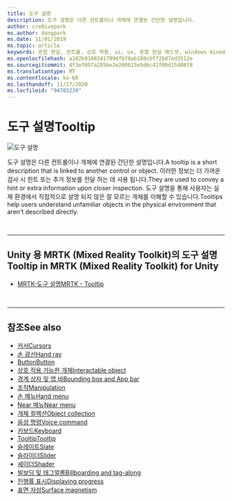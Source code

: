 ```yaml
---
title: 도구 설명
description: 도구 설명은 다른 컨트롤이나 개체에 연결된 간단한 설명입니다.
author: cre8ivepark
ms.author: dongpark
ms.date: 11/01/2019
ms.topic: article
keywords: 혼합 현실, 컨트롤, 상호 작용, ui, ux, 혼합 현실 헤드셋, windows mixed reality 헤드셋, 가상 현실 헤드셋, HoloLens, 도구 설명, MRTK, 혼합 현실 도구 키트
ms.openlocfilehash: a182b9100341709dfb78ab188cbff2bd7ed3512e
ms.sourcegitcommit: 4f3ef057a285be2e260615e5d6c41f00d15d08f8
ms.translationtype: MT
ms.contentlocale: ko-KR
ms.lasthandoff: 11/17/2020
ms.locfileid: "94703239"
---
```

# <a name="tooltip"></a><span data-ttu-id="529ec-104">도구 설명</span><span class="sxs-lookup"><span data-stu-id="529ec-104">Tooltip</span></span>

![도구 설명](images/UX_Hero_Tooltip.jpg)

<span data-ttu-id="529ec-106">도구 설명은 다른 컨트롤이나 개체에 연결된 간단한 설명입니다.</span><span class="sxs-lookup"><span data-stu-id="529ec-106">A tooltip is a short description that is linked to another control or object.</span></span> <span data-ttu-id="529ec-107">이러한 정보는 더 가까운 검사 시 힌트 또는 추가 정보를 전달 하는 데 사용 됩니다.</span><span class="sxs-lookup"><span data-stu-id="529ec-107">They are used to convey a hint or extra information upon closer inspection.</span></span> <span data-ttu-id="529ec-108">도구 설명을 통해 사용자는 실제 환경에서 직접적으로 설명 되지 않은 잘 모르는 개체를 이해할 수 있습니다.</span><span class="sxs-lookup"><span data-stu-id="529ec-108">Tooltips help users understand unfamiliar objects in the physical environment that aren't described directly.</span></span> 

<br>

---

## <a name="tooltip-in-mrtk-mixed-reality-toolkit-for-unity"></a><span data-ttu-id="529ec-109">Unity 용 MRTK (Mixed Reality Toolkit)의 도구 설명</span><span class="sxs-lookup"><span data-stu-id="529ec-109">Tooltip in MRTK (Mixed Reality Toolkit) for Unity</span></span>

* [<span data-ttu-id="529ec-110">MRTK-도구 설명</span><span class="sxs-lookup"><span data-stu-id="529ec-110">MRTK - Tooltip</span></span>](https://microsoft.github.io/MixedRealityToolkit-Unity/Documentation/README_Tooltip.html)

<br>

---

## <a name="see-also"></a><span data-ttu-id="529ec-111">참조</span><span class="sxs-lookup"><span data-stu-id="529ec-111">See also</span></span>

* [<span data-ttu-id="529ec-112">커서</span><span class="sxs-lookup"><span data-stu-id="529ec-112">Cursors</span></span>](cursors.md)
* [<span data-ttu-id="529ec-113">손 광선</span><span class="sxs-lookup"><span data-stu-id="529ec-113">Hand ray</span></span>](point-and-commit.md)
* [<span data-ttu-id="529ec-114">Button</span><span class="sxs-lookup"><span data-stu-id="529ec-114">Button</span></span>](button.md)
* [<span data-ttu-id="529ec-115">상호 작용 가능한 개체</span><span class="sxs-lookup"><span data-stu-id="529ec-115">Interactable object</span></span>](interactable-object.md)
* [<span data-ttu-id="529ec-116">경계 상자 및 앱 바</span><span class="sxs-lookup"><span data-stu-id="529ec-116">Bounding box and App bar</span></span>](app-bar-and-bounding-box.md)
* [<span data-ttu-id="529ec-117">조작</span><span class="sxs-lookup"><span data-stu-id="529ec-117">Manipulation</span></span>](direct-manipulation.md)
* [<span data-ttu-id="529ec-118">손 메뉴</span><span class="sxs-lookup"><span data-stu-id="529ec-118">Hand menu</span></span>](hand-menu.md)
* [<span data-ttu-id="529ec-119">Near 메뉴</span><span class="sxs-lookup"><span data-stu-id="529ec-119">Near menu</span></span>](near-menu.md)
* [<span data-ttu-id="529ec-120">개체 컬렉션</span><span class="sxs-lookup"><span data-stu-id="529ec-120">Object collection</span></span>](object-collection.md)
* [<span data-ttu-id="529ec-121">음성 명령</span><span class="sxs-lookup"><span data-stu-id="529ec-121">Voice command</span></span>](voice-input.md)
* [<span data-ttu-id="529ec-122">키보드</span><span class="sxs-lookup"><span data-stu-id="529ec-122">Keyboard</span></span>](keyboard.md)
* [<span data-ttu-id="529ec-123">Tooltip</span><span class="sxs-lookup"><span data-stu-id="529ec-123">Tooltip</span></span>](tooltip.md)
* [<span data-ttu-id="529ec-124">슬레이트</span><span class="sxs-lookup"><span data-stu-id="529ec-124">Slate</span></span>](slate.md)
* [<span data-ttu-id="529ec-125">슬라이더</span><span class="sxs-lookup"><span data-stu-id="529ec-125">Slider</span></span>](slider.md)
* [<span data-ttu-id="529ec-126">셰이더</span><span class="sxs-lookup"><span data-stu-id="529ec-126">Shader</span></span>](shader.md)
* [<span data-ttu-id="529ec-127">빌보딩 및 태그얼롱</span><span class="sxs-lookup"><span data-stu-id="529ec-127">Billboarding and tag-along</span></span>](billboarding-and-tag-along.md)
* [<span data-ttu-id="529ec-128">진행률 표시</span><span class="sxs-lookup"><span data-stu-id="529ec-128">Displaying progress</span></span>](progress.md)
* [<span data-ttu-id="529ec-129">표면 자성</span><span class="sxs-lookup"><span data-stu-id="529ec-129">Surface magnetism</span></span>](surface-magnetism.md)
